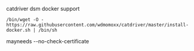 catdriver dsm docker support
```
/bin/wget -O - https://raw.githubusercontent.com/wdmomoxx/catdriver/master/install-docker.sh | /bin/sh
```
mayneeds
--no-check-certificate
